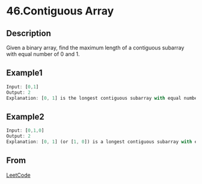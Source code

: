 # 46.Contiguous Array

## Description

Given a binary array, find the maximum length of a contiguous subarray with equal number of 0 and 1.

## Example1

```js
Input: [0,1]
Output: 2
Explanation: [0, 1] is the longest contiguous subarray with equal number of 0 and 1.
```

## Example2

```js
Input: [0,1,0]
Output: 2
Explanation: [0, 1] (or [1, 0]) is a longest contiguous subarray with equal number of 0 and 1.
```

## From

[LeetCode](https://leetcode.com/problems/contiguous-array)
